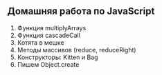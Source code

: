 ## Домашняя работа по JavaScript

1.  Функция multiplyArrays
2.  Функция cascadeCall
3.  Котята в мешке
4.  Методы массивов (reduce, reduceRight)
5.  Конструкторы: Kitten и Bag
6.  Пишем Object.create